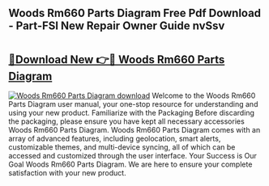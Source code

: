 ## Woods Rm660 Parts Diagram Free Pdf Download - Part-FSl New Repair Owner Guide nvSsv

# <h2><a href="http://dfnyu0.blite.top/?on=Woods+Rm660+Parts+Diagram">🔗Download New 👉🔴 Woods Rm660 Parts Diagram</a></h2>

[![Woods Rm660 Parts Diagram download](https://i.imgur.com/lujVjoI.png)](http://dfnyu0.blite.top/?on=Woods+Rm660+Parts+Diagram)
Welcome to the Woods Rm660 Parts Diagram user manual, your one-stop resource for understanding and using your new product. Familiarize with the Packaging Before discarding the packaging, please ensure you have kept all necessary accessories Woods Rm660 Parts Diagram. Woods Rm660 Parts Diagram comes with an array of advanced features, including geolocation, smart alerts, customizable themes, and multi-device syncing, all of which can be accessed and customized through the user interface. Your Success is Our Goal Woods Rm660 Parts Diagram. We are here to ensure your complete satisfaction with your new product.
